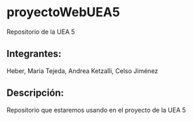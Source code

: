 # proyectoWebUEA5
Repositorio de la UEA 5  
## Integrantes:  
Heber, Maria Tejeda, Andrea Ketzalli, Celso Jiménez  
## Descripción:  
Repositorio que estaremos usando en el proyecto de la UEA 5 
